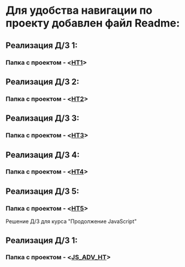 # Для удобства навигации по проекту добавлен файл Readme:

## Реализация Д/З 1:

### Папка с проектом - <[HT1](https://github.com/Ikul23/JS/tree/main/HT1)>

## Реализация Д/З 2:

### Папка с проектом - <[HT2](https://github.com/Ikul23/JS/tree/main/HT2)>

## Реализация Д/З 3:

### Папка с проектом - <[HT3](https://github.com/Ikul23/JS/tree/main/HT3)>

## Реализация Д/З 4:

### Папка с проектом - <[HT4](https://github.com/Ikul23/JS/tree/main/HT4)>

## Реализация Д/З 5:

### Папка с проектом - <[HT5](https://github.com/Ikul23/JS/tree/main/HT5)>

Решение Д/З для курса "Продолжение JavaScript"

## Реализация Д/З 1:

### Папка с проектом - <[JS_ADV_HT](https://github.com/Ikul23/JS/blob/main/JS_ADV_HT/HT1.js)>
